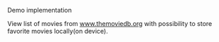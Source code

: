 

Demo implementation

View list of movies from www.themoviedb.org with possibility to store favorite movies locally(on device).
